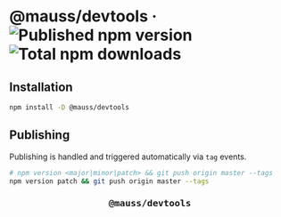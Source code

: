 # @mauss/devtools &middot; ![Published npm version](https://img.shields.io/npm/v/@mauss/devtools) ![Total npm downloads](https://img.shields.io/npm/dt/@mauss/devtools)

## Installation

```bash
npm install -D @mauss/devtools
```

## Publishing

Publishing is handled and triggered automatically via `tag` events.

```bash
# npm version <major|minor|patch> && git push origin master --tags
npm version patch && git push origin master --tags
```

<h3 align="center"><pre>@mauss/devtools</pre></h3>
